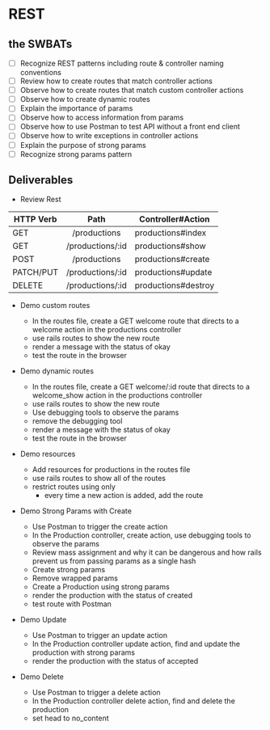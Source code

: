 # REST
## the SWBATs
- [ ] Recognize REST patterns including route & controller naming conventions
- [ ] Review how to create routes that match controller actions
- [ ] Observe how to create routes that match custom controller actions
- [ ] Observe how to create dynamic routes
- [ ] Explain the importance of params
- [ ] Observe how to access information from params
- [ ] Observe how to use Postman to test API without a front end client
- [ ] Observe how to write exceptions in controller actions
- [ ] Explain the purpose of strong params
- [ ] Recognize strong params pattern

## Deliverables 
- Review Rest   

| HTTP Verb 	|       Path       	| Controller#Action   	|
|-----------	|:----------------:	|--------------------	|
| GET       	|   /productions   	| productions#index  	|
| GET       	| /productions/:id 	| productions#show   	|
| POST      	|   /productions   	| productions#create 	|
| PATCH/PUT 	| /productions/:id 	| productions#update 	|
| DELETE    	| /productions/:id 	| productions#destroy 	|



- Demo custom routes 
    - In the routes file, create a GET welcome route that directs to a welcome action in the productions controller
    - use rails routes to show the new route
    - render a message with the status of okay
    - test the route in the browser
- Demo dynamic routes 
    - In the routes file, create a GET welcome/:id route that directs to a welcome_show action in the productions controller
    - use rails routes to show the new route
    - Use debugging tools to observe the params
    - remove the debugging tool
    - render a message with the status of okay
    - test the route in the browser
- Demo resources
    - Add resources for productions in the routes file
    - use rails routes to show all of the routes
    - restrict routes using only
        - every time a new action is added, add the route 
- Demo Strong Params with Create
    - Use Postman to trigger the create action
    - In the Production controller, create action, use debugging tools to observe the params
    - Review mass assignment and why it can be dangerous and how rails prevent us from passing params as a single hash
    - Create strong params
    - Remove wrapped params
    - Create a Production using strong params 
    - render the production with the status of created
    - test route with Postman

- Demo Update
    - Use Postman to trigger an update action
    - In the Production controller update action, find and update the production with strong params
    - render the production with the status of accepted

- Demo Delete 
    - Use Postman to trigger a delete action
    - In the Production controller delete action, find and delete the production
    - set head to no_content 

